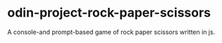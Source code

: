 # odin-project-rock-paper-scissors
A console-and prompt-based game of rock paper scissors written in js.